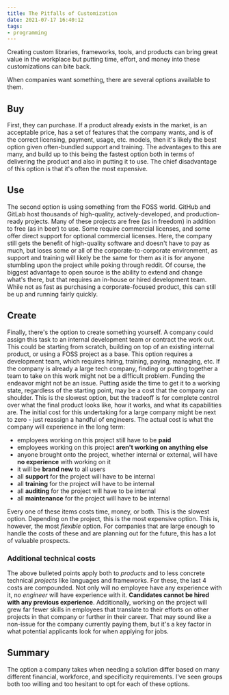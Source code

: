 ```yaml
---
title: The Pitfalls of Customization
date: 2021-07-17 16:40:12
tags:
- programming
---
```


Creating custom libraries, frameworks, tools, and products can bring great value in the workplace but putting time, effort, and money into these customizations can bite back.

<!-- more -->

When companies want something, there are several options available to them.

## Buy

First, they can purchase. If a product already exists in the market, is an acceptable price, has a set of features that the company wants, and is of the correct licensing, payment, usage, etc. models, then it's likely the best option given often-bundled support and training. The advantages to this are many, and build up to this being the fastest option both in terms of delivering the product and also in putting it to use. The chief disadvantage of this option is that it's often the most expensive.

## Use

The second option is using something from the FOSS world. GitHub and GitLab host thousands of high-quality, actively-developed, and production-ready projects. Many of these projects are free (as in freedom) in addition to free (as in beer) to use. Some require commercial licenses, and some offer direct support for optional commercial licenses. Here, the company still gets the benefit of high-quality software and doesn't have to pay as much, but loses some or all of the corporate-to-corporate environment, as support and training will likely be the same for them as it is for anyone stumbling upon the project while poking through reddit. Of course, the biggest advantage to open source is the ability to extend and change what's there, but that requires an in-house or hired development team. While not as fast as purchasing a corporate-focused product, this can still be up and running fairly quickly.

## Create

Finally, there's the option to create something yourself. A company could assign this task to an internal development team or contract the work out. This could be starting from scratch, building on top of an existing internal product, or using a FOSS project as a base. This option requires a development team, which requires hiring, training, paying, managing, etc. If the company is already a large tech company, finding or putting together a team to take on this work might not be a difficult problem. Funding the endeavor might not be an issue. Putting aside the time to get it to a working state, regardless of the starting point, may be a cost that the company can shoulder. This is the slowest option, but the tradeoff is for complete control over what the final product looks like, how it works, and what its capabilities are. The initial cost for this undertaking for a large company might be next to zero - just reassign a handful of engineers. The actual cost is what the company will experience in the long term:

- employees working on this project still have to be **paid**
- employees working on this project **aren't working on anything else**
- anyone brought onto the project, whether internal or external, will have **no experience** with working on it
- it will be **brand new** to all users
- all **support** for the project will have to be internal
- all **training** for the project will have to be internal
- all **auditing** for the project will have to be internal
- all **maintenance** for the project will have to be internal

Every one of these items costs time, money, or both. This is the slowest option. Depending on the project, this is the most expensive option. This is, however, the most _flexible_ option. For companies that are large enough to handle the costs of these and are planning out for the future, this has a lot of valuable prospects.

### Additional technical costs

The above bulleted points apply both to _products_ and to less concrete technical _projects_ like languages and frameworks. For these, the last 4 costs are compounded. Not only will no employee have any experience with it, no _engineer_ will have experience with it. **Candidates cannot be hired with any previous experience**. Additionally, working on the project will grew far fewer skills in employees that translate to their efforts on other projects in that company or further in their career. That may sound like a non-issue for the company currently paying them, but it's a key factor in what potential applicants look for when applying for jobs.

## Summary

The option a company takes when needing a solution differ based on many different financial, workforce, and specificity requirements. I've seen groups both too willing and too hesitant to opt for each of these options.

